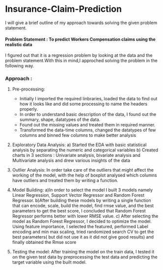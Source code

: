 # Insurance-Claim-Prediction
I will give a brief outline of my approach towards solving the given problem statement.

#### Problem Statement : To predict Workers Compensation claims using the realistic data
I figured out that it is a regression problem by looking at the data and the problem statement.With this in mind,I approched solving the problem in the following way.
### Approach :
1. Pre-processing:
   -  Initially I imported the required linbraries, loaded the data to find out how it looks like and did some processing to name the headers properly. 
   -  In order to understand basic description of the data, I found out the summary, shape, datatypes of the data.
   -  Found out the missing values and treated them in required manner.
   -  Transformed the data-time columns, changed the datatypes of few columns and binned few columns to make better analysis

2. Exploratory Data Analysis:
   a) Started the EDA with basic statistical analysis by separating the numeric and categorical variables
   b) Created charts in 3 sections : Univariate analysis, bivariate analysis and Multivariate analysis and drew various insights of the data

3. Outlier Analysis: 
   In order take care of the outliers that might affect the working of the model, with the help of boxplot analysed which columns have outliers and treated them by writing a function.

4. Model Building: 
   a)In order to select the model I built 3 models namely Linear Regression, Support Vector Regressor and Random Forest Regressor. 
   b)After building these models by writing a single function that can encode, scale, build the model, find rmse value, and the best parameters to get the best score, I concluded that Random Forest Regressor performs better with lower RMSE value.
   c) After selecting the model as Random Forest Regressor, I decided to optimize the model. Using feature importance, I selected the featured, performed Label encoding and min max scaling, tried randomized search CV to get the best parameters( but did not use it as it did not give good results) and finally obtained the Rmse score
   
5. Testing the model:
   After training the model on the train data, I tested it on the given test data by preprocessing the test data and predicting the target variable using the built model.
